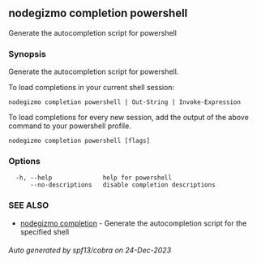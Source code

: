 ## nodegizmo completion powershell

Generate the autocompletion script for powershell

### Synopsis

Generate the autocompletion script for powershell.

To load completions in your current shell session:

	nodegizmo completion powershell | Out-String | Invoke-Expression

To load completions for every new session, add the output of the above command
to your powershell profile.


```
nodegizmo completion powershell [flags]
```

### Options

```
  -h, --help              help for powershell
      --no-descriptions   disable completion descriptions
```

### SEE ALSO

* [nodegizmo completion](nodegizmo_completion.md)	 - Generate the autocompletion script for the specified shell

###### Auto generated by spf13/cobra on 24-Dec-2023
